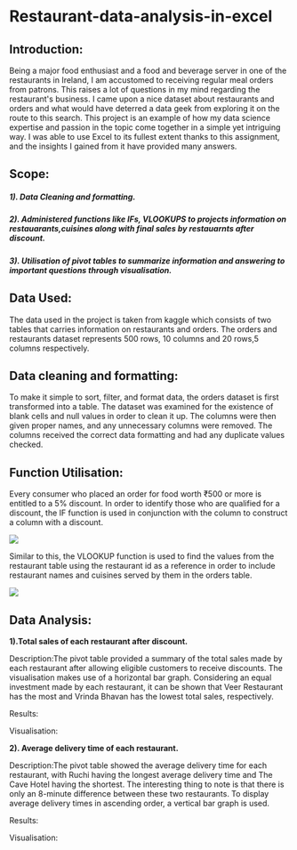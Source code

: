 # Restaurant-data-analysis-in-excel

## Introduction:

Being a major food enthusiast and a food and beverage server in one of the restaurants in Ireland, I am accustomed to receiving regular meal orders from patrons. This raises a lot of questions in my mind regarding the restaurant's business. I came upon a nice dataset about restaurants and orders and what would have deterred a data geek from exploring it on the route to this search. This project is an example of how my data science expertise and passion in the topic come together in a simple yet intriguing way. I was able to use Excel to its fullest extent thanks to this assignment, and the insights I gained from it have provided many answers.



## Scope:

##### 1). Data Cleaning and formatting.
##### 2). Administered functions like IFs, VLOOKUPS to projects information on restauarants,cuisines along with final sales by restauarnts after discount.
##### 3). Utilisation of pivot tables to summarize information and answering to important questions through visualisation.

## Data Used:
The data used in the project is taken from kaggle which consists of two tables that carries information on restaurants and orders. The orders and restaurants dataset represents 500 rows, 10 columns and 20 rows,5 columns respectively. 

## Data cleaning and formatting:
To make it simple to sort, filter, and format data, the orders dataset is first transformed into a table. The dataset was examined for the existence of blank cells and null values in order to clean it up. The columns were then given proper names, and any unnecessary columns were removed. The columns received the correct data formatting and had any duplicate values checked.

## Function Utilisation:
Every consumer who placed an order for food worth ₹500 or more is entitled to a 5% discount. In order to identify those who are qualified for a discount, the IF function is used in conjunction with the column to construct a column with a discount.

<img src="https://github.com/mitalipatle/Restaurant-data-analysis-in-excel/blob/main/Images/discounted%20price.png">

Similar to this, the VLOOKUP function is used to find the values from the restaurant table using the restaurant id as a reference in order to include restaurant names and cuisines served by them in the orders table.

<img src="https://github.com/mitalipatle/Restaurant-data-analysis-in-excel/blob/main/Images/ADDING%20CUISINE%20IN%20ORDER%20USING%20VLOOKUP.png">

## Data Analysis:

**1).Total sales of each restaurant after discount.**

Description:The pivot table provided a summary of the total sales made by each restaurant after allowing eligible customers to receive discounts. The visualisation makes use of a horizontal bar graph. Considering an equal investment made by each restaurant, it can be shown that Veer Restaurant has the most and Vrinda Bhavan has the lowest total sales, respectively.

Results:
<img src="">

Visualisation:
<img src="">

**2). Average delivery time of each restaurant.**

Description:The pivot table showed the average delivery time for each restaurant, with Ruchi having the longest average delivery time and The Cave Hotel having the shortest. The interesting thing to note is that there is only an 8-minute difference between these two restaurants. To display average delivery times in ascending order, a vertical bar graph is used.

Results:
<img src="">

Visualisation:
<img src="">

